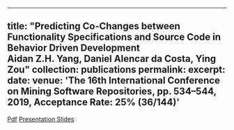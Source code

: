 
---
title: "Predicting Co-Changes between Functionality Specifications and Source Code in Behavior Driven Development  
Aidan Z.H. Yang, Daniel Alencar da Costa, Ying Zou"
collection: publications
permalink: 
excerpt:
date:
venue: 'The 16th International Conference on Mining Software Repositories, pp. 534–544, 2019, Acceptance Rate: 25% (36/144)'
---

[Pdf](http://aidanby.github.io/files/msr2019.pdf) [Presentation Slides](https://aidanby.github.io/files/MSR_pres.pdf)

